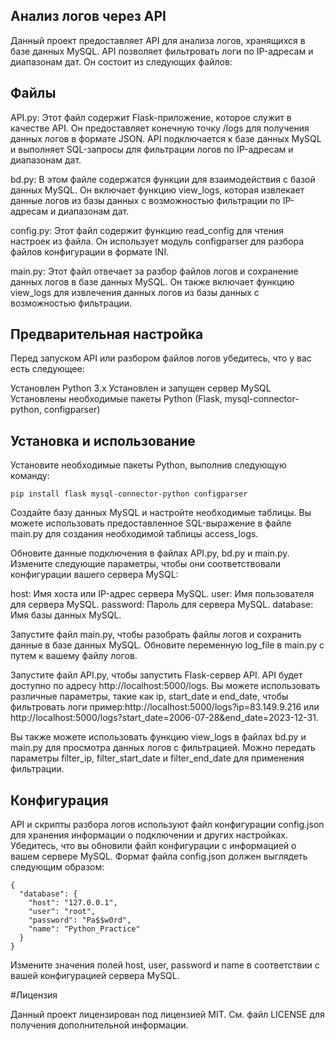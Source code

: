 ## Анализ логов через API

Данный проект предоставляет API для анализа логов, хранящихся в базе данных MySQL. API позволяет фильтровать логи по IP-адресам и диапазонам дат. Он состоит из следующих файлов:

## Файлы

API.py: Этот файл содержит Flask-приложение, которое служит в качестве API. Он предоставляет конечную точку /logs для получения данных логов в формате JSON. API подключается к базе данных MySQL и выполняет SQL-запросы для фильтрации логов по IP-адресам и диапазонам дат.

bd.py: В этом файле содержатся функции для взаимодействия с базой данных MySQL. Он включает функцию view_logs, которая извлекает данные логов из базы данных с возможностью фильтрации по IP-адресам и диапазонам дат.

config.py: Этот файл содержит функцию read_config для чтения настроек из файла. Он использует модуль configparser для разбора файлов конфигурации в формате INI.

main.py: Этот файл отвечает за разбор файлов логов и сохранение данных логов в базе данных MySQL. Он также включает функцию view_logs для извлечения данных логов из базы данных с возможностью фильтрации.

## Предварительная настройка

Перед запуском API или разбором файлов логов убедитесь, что у вас есть следующее:

Установлен Python 3.x
Установлен и запущен сервер MySQL
Установлены необходимые пакеты Python (Flask, mysql-connector-python, configparser)

## Установка и использование

Установите необходимые пакеты Python, выполнив следующую команду:

```
pip install flask mysql-connector-python configparser
```

Создайте базу данных MySQL и настройте необходимые таблицы. Вы можете использовать предоставленное SQL-выражение в файле main.py для создания необходимой таблицы access_logs.

Обновите данные подключения в файлах API.py, bd.py и main.py. Измените следующие параметры, чтобы они соответствовали конфигурации вашего сервера MySQL:

host: Имя хоста или IP-адрес сервера MySQL.
user: Имя пользователя для сервера MySQL.
password: Пароль для сервера MySQL.
database: Имя базы данных MySQL.

Запустите файл main.py, чтобы разобрать файлы логов и сохранить данные в базе данных MySQL. Обновите переменную log_file в main.py с путем к вашему файлу логов.

Запустите файл API.py, чтобы запустить Flask-сервер API. API будет доступно по адресу http://localhost:5000/logs. Вы можете использовать различные параметры, такие как ip, start_date и end_date, чтобы фильтровать логи пример:http://localhost:5000/logs?ip=83.149.9.216 или http://localhost:5000/logs?start_date=2006-07-28&end_date=2023-12-31.

Вы также можете использовать функцию view_logs в файлах bd.py и main.py для просмотра данных логов с фильтрацией. Можно передать параметры filter_ip, filter_start_date и filter_end_date для применения фильтрации.

## Конфигурация

API и скрипты разбора логов используют файл конфигурации config.json для хранения информации о подключении и других настройках. Убедитесь, что вы обновили файл конфигурации с информацией о вашем сервере MySQL. Формат файла config.json должен выглядеть следующим образом:

```
{
  "database": {
    "host": "127.0.0.1",
    "user": "root",
    "password": "Pa$$w0rd",
    "name": "Python_Practice"
  }
}
```

Измените значения полей host, user, password и name в соответствии с вашей конфигурацией сервера MySQL.

#Лицензия

Данный проект лицензирован под лицензией MIT. См. файл LICENSE для получения дополнительной информации.
